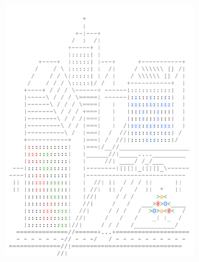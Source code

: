 <img align="left" style="float: left;" src="progress.png" width="530px">

<pre>
&nbsp;
&nbsp;
&nbsp;
&nbsp;
&nbsp;
&nbsp;
&nbsp;
&nbsp;
&nbsp;
&nbsp;
&nbsp;
<a href='day/19'>Day 19: An Elephant Named Joseph</a>
<a href='day/18'>Day 18: Like a Rogue</a>
<a href='day/17'>Day 17: Two Steps Forward</a>
<a href='day/16'>Day 16: Dragon Checksum</a>
<a href='day/15'>Day 15: Timing is Everything</a>
<a href='day/14'>Day 14: One-Time Pad</a>
<a href='day/13'>Day 13: A Maze of Twisty Little Cubicles</a>
<a href='day/12'>Day 12: Leonardo's Monorail</a>
<a href='day/11'>Day 11: Radioisotope Thermoelectric Generators</a>
<a href='day/10'>Day 10: Balance Bots</a>
<a href='day/9'>Day 9: Explosives in Cyberspace</a>
<a href='day/8'>Day 8: Two-Factor Authentication</a>
<a href='day/7'>Day 7: Internet Protocol Version 7</a>
<a href='day/6'>Day 6: Signals and Noise</a>
<a href='day/5'>Day 5: How About a Nice Game of Chess?</a>
<a href='day/4'>Day 4: Security Through Obscurity</a>
<a href='day/3'>Day 3: Squares With Three Sides</a>
<a href='day/2'>Day 2: Bathroom Security</a>
<a href='day/1'>Day 1: No Time for a Taxicab</a>
&nbsp;
&nbsp;
&nbsp;
&nbsp;
</pre>
